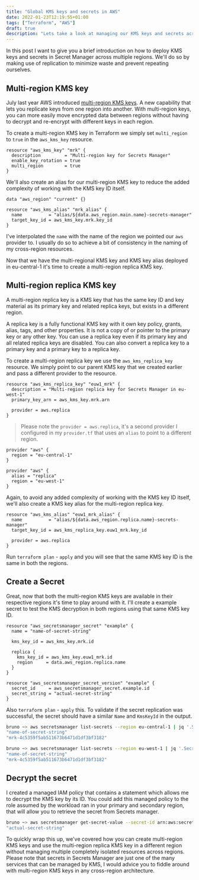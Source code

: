 ```yaml
---
title: "Global KMS keys and secrets in AWS"
date: 2022-01-23T12:19:55+01:00
tags: ["Terraform", "AWS"]
draft: true
description: "Lets take a look at managing our KMS keys and secrets across multiple regions with Terraform."
---
```

In this post I want to give you a brief introduction on how to deploy KMS keys and secrets in Secret Manager across multiple regions. We'll do so by making use of replication to minimize waste and prevent repeating ourselves.

## Multi-region KMS key

July last year AWS introduced [multi-region KMS keys](https://docs.aws.amazon.com/kms/latest/developerguide/multi-region-keys-overview.html). A new capability that lets you replicate keys from one region into another. With multi-region keys, you can more easily move encrypted data between regions without having to decrypt and re-encrypt with different keys in each region.

To create a multi-region KMS key in Terraform we simply set `multi_region` to `true` in the `aws_kms_key` resource.

```hcl
resource "aws_kms_key" "mrk" {
  description         = "Multi-region key for Secrets Manager"
  enable_key_rotation = true
  multi_region        = true
}
```

We'll also create an alias for our multi-region KMS key to reduce the added complexity of working with the KMS key ID itself.

```hcl
data "aws_region" "current" {}

resource "aws_kms_alias" "mrk_alias" {
  name          = "alias/${data.aws_region.main.name}-secrets-manager"
  target_key_id = aws_kms_key.mrk.key_id
}
```

I've interpolated the `name` with the name of the region we pointed our `aws` provider to. I usually do so to achieve a bit of consistency in the naming of my cross-region resources.

Now that we have the multi-regional KMS key and KMS key alias deployed in eu-central-1 it's time to create a multi-region replica KMS key.

## Multi-region replica KMS key

A multi-region replica key is a KMS key that has the same key ID and key material as its primary key and related replica keys, but exists in a different region.

A replica key is a fully functional KMS key with it own key policy, grants, alias, tags, and other properties. It is not a copy of or pointer to the primary key or any other key. You can use a replica key even if its primary key and all related replica keys are disabled. You can also convert a replica key to a primary key and a primary key to a replica key.

To create a multi-region replica key we use the `aws_kms_replica_key` resource. We simply point to our parent KMS key that we created earlier and pass a different provider to the resource.

```hcl
resource "aws_kms_replica_key" "euw1_mrk" {
  description = "Multi-region replica key for Secrets Manager in eu-west-1"
  primary_key_arn = aws_kms_key.mrk.arn

  provider = aws.replica
}
```

> Please note the `provider = aws.replica`, it's a second provider I configured in my `provider.tf` that uses an `alias` to point to a different region.

```hcl
provider "aws" {
  region = "eu-central-1"
}

provider "aws" {
  alias = "replica"
  region = "eu-west-1"
}
```

Again, to avoid any added complexity of working with the KMS key ID itself, we'll also create a KMS key alias for the multi-region replica key.

```hcl
resource "aws_kms_alias" "euw1_mrk_alias" {
  name          = "alias/${data.aws_region.replica.name}-secrets-manager"
  target_key_id = aws_kms_replica_key.euw1_mrk.key_id

  provider = aws.replica
}
```

Run `terraform plan` - `apply` and you will see that the same KMS key ID is the same in
both the regions.

## Create a Secret

Great, now that both the multi-region KMS keys are available in their respective regions it's time to play around with it. I'll create a example secret to test the KMS decryption in both regions using that same KMS key ID.

```hcl
resource "aws_secretsmanager_secret" "example" {
  name = "name-of-secret-string"

  kms_key_id = aws_kms_key.mrk.id

  replica {
    kms_key_id = aws_kms_key.euw1_mrk.id
    region     = data.aws_region.replica.name
  }
}

resource "aws_secretsmanager_secret_version" "example" {
  secret_id     = aws_secretsmanager_secret.example.id
  secret_string = "actual-secret-string"
}
```

Also `terraform plan` - `apply` this. To validate if the secret replication was successful, the secret should have a similar `Name` and `KmsKeyId` in the output.

```bash
bruno ~> aws secretsmanager list-secrets --region eu-central-1 | jq '.SecretList[] | .Name, .KmsKeyId'
"name-of-secret-string"
"mrk-4c5359f5ab511673b6471d1df3bf3182"
```

```bash
bruno ~> aws secretsmanager list-secrets --region eu-west-1 | jq '.SecretList[] | .Name, .KmsKeyId'
"name-of-secret-string"
"mrk-4c5359f5ab511673b6471d1df3bf3182"
```

## Decrypt the secret

I created a managed IAM policy that contains a statement which allows me to decrypt the KMS key by its ID.  You could add this managed policy to the role assumed by the workload ran in your primary and secondary region, that will allow you to retrieve the secret from Secrets manager.


```bash
bruno ~> aws secretsmanager get-secret-value --secret-id arn:aws:secretsmanager:eu-west-1:123456789101:secret:name-of-secret-string-vWenRf  --region eu-west-1 | jq .SecretString
"actual-secret-string"
```

To quickly wrap this up, we've covered how you can create multi-region KMS keys and use the multi-region replica KMS key in a different region without managing multiple completely isolated resources across regions. Please note that secrets in Secrets Manager are just one of the many services that can be managed by KMS, I would advice you to fiddle around with multi-region KMS keys in any cross-region architecture.
